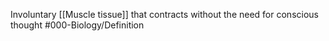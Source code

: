 Involuntary [[Muscle tissue]] that contracts without the need for conscious thought
#000-Biology/Definition 
